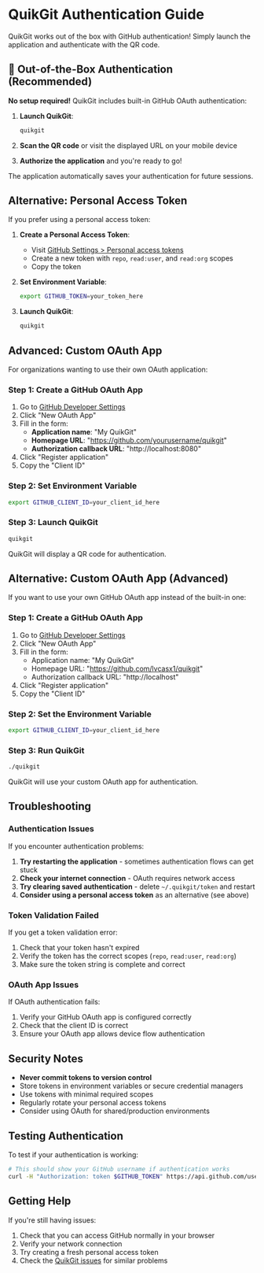 # QuikGit Authentication Guide

QuikGit works out of the box with GitHub authentication! Simply launch the application and authenticate with the QR code.

## 🚀 Out-of-the-Box Authentication (Recommended)

**No setup required!** QuikGit includes built-in GitHub OAuth authentication:

1. **Launch QuikGit**:
   ```bash
   quikgit
   ```

2. **Scan the QR code** or visit the displayed URL on your mobile device

3. **Authorize the application** and you're ready to go!

The application automatically saves your authentication for future sessions.

## Alternative: Personal Access Token

If you prefer using a personal access token:

1. **Create a Personal Access Token**:
   - Visit [GitHub Settings > Personal access tokens](https://github.com/settings/tokens/new)
   - Create a new token with `repo`, `read:user`, and `read:org` scopes
   - Copy the token

2. **Set Environment Variable**:
   ```bash
   export GITHUB_TOKEN=your_token_here
   ```

3. **Launch QuikGit**:
   ```bash
   quikgit
   ```

## Advanced: Custom OAuth App

For organizations wanting to use their own OAuth application:

### Step 1: Create a GitHub OAuth App

1. Go to [GitHub Developer Settings](https://github.com/settings/developers)
2. Click "New OAuth App"
3. Fill in the form:
   - **Application name**: "My QuikGit"
   - **Homepage URL**: "https://github.com/yourusername/quikgit"
   - **Authorization callback URL**: "http://localhost:8080"
4. Click "Register application"
5. Copy the "Client ID"

### Step 2: Set Environment Variable

```bash
export GITHUB_CLIENT_ID=your_client_id_here
```

### Step 3: Launch QuikGit

```bash
quikgit
```

QuikGit will display a QR code for authentication.

## Alternative: Custom OAuth App (Advanced)

If you want to use your own GitHub OAuth app instead of the built-in one:

### Step 1: Create a GitHub OAuth App

1. Go to [GitHub Developer Settings](https://github.com/settings/developers)
2. Click "New OAuth App"
3. Fill in the form:
   - Application name: "My QuikGit"
   - Homepage URL: "https://github.com/lvcasx1/quikgit"
   - Authorization callback URL: "http://localhost"
4. Click "Register application"
5. Copy the "Client ID"

### Step 2: Set the Environment Variable

```bash
export GITHUB_CLIENT_ID=your_client_id_here
```

### Step 3: Run QuikGit

```bash
./quikgit
```

QuikGit will use your custom OAuth app for authentication.

## Troubleshooting

### Authentication Issues

If you encounter authentication problems:

1. **Try restarting the application** - sometimes authentication flows can get stuck
2. **Check your internet connection** - OAuth requires network access
3. **Try clearing saved authentication** - delete `~/.quikgit/token` and restart
4. **Consider using a personal access token** as an alternative (see above)

### Token Validation Failed

If you get a token validation error:

1. Check that your token hasn't expired
2. Verify the token has the correct scopes (`repo`, `read:user`, `read:org`)
3. Make sure the token string is complete and correct

### OAuth App Issues

If OAuth authentication fails:

1. Verify your GitHub OAuth app is configured correctly
2. Check that the client ID is correct
3. Ensure your OAuth app allows device flow authentication

## Security Notes

- **Never commit tokens to version control**
- Store tokens in environment variables or secure credential managers
- Use tokens with minimal required scopes
- Regularly rotate your personal access tokens
- Consider using OAuth for shared/production environments

## Testing Authentication

To test if your authentication is working:

```bash
# This should show your GitHub username if authentication works
curl -H "Authorization: token $GITHUB_TOKEN" https://api.github.com/user
```

## Getting Help

If you're still having issues:

1. Check that you can access GitHub normally in your browser
2. Verify your network connection
3. Try creating a fresh personal access token
4. Check the [QuikGit issues](https://github.com/lvcasx1/quikgit/issues) for similar problems